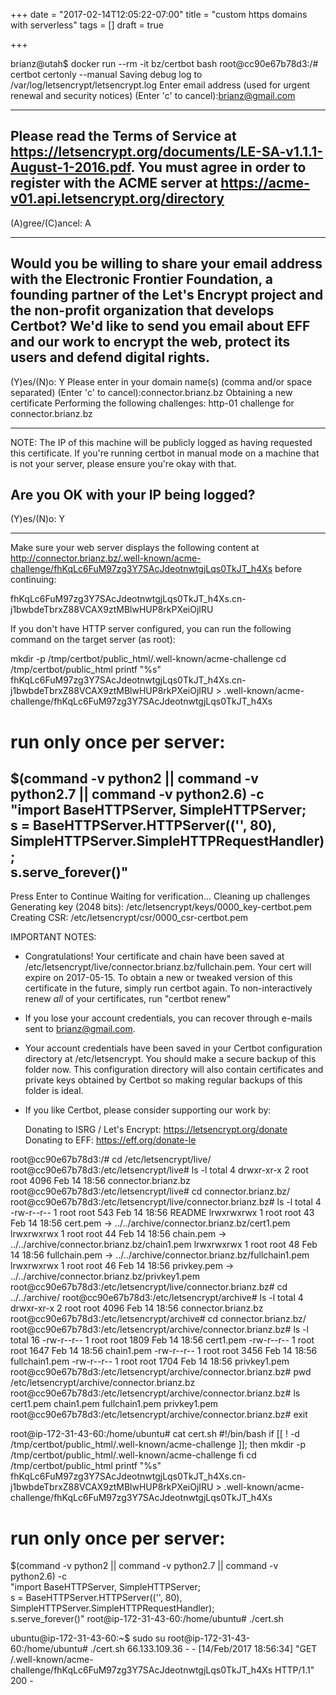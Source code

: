 +++
date = "2017-02-14T12:05:22-07:00"
title = "custom https domains with serverless"
tags = []
draft = true

+++

brianz@utah$ docker run --rm -it bz/certbot bash
root@cc90e67b78d3:/# certbot certonly --manual
Saving debug log to /var/log/letsencrypt/letsencrypt.log
Enter email address (used for urgent renewal and security notices) (Enter 'c' to
cancel):brianz@gmail.com

-------------------------------------------------------------------------------
Please read the Terms of Service at
https://letsencrypt.org/documents/LE-SA-v1.1.1-August-1-2016.pdf. You must agree
in order to register with the ACME server at
https://acme-v01.api.letsencrypt.org/directory
-------------------------------------------------------------------------------
(A)gree/(C)ancel: A

-------------------------------------------------------------------------------
Would you be willing to share your email address with the Electronic Frontier
Foundation, a founding partner of the Let's Encrypt project and the non-profit
organization that develops Certbot? We'd like to send you email about EFF and
our work to encrypt the web, protect its users and defend digital rights.
-------------------------------------------------------------------------------
(Y)es/(N)o: Y
Please enter in your domain name(s) (comma and/or space separated)  (Enter 'c'
to cancel):connector.brianz.bz
Obtaining a new certificate
Performing the following challenges:
http-01 challenge for connector.brianz.bz

-------------------------------------------------------------------------------
NOTE: The IP of this machine will be publicly logged as having requested this
certificate. If you're running certbot in manual mode on a machine that is not
your server, please ensure you're okay with that.

Are you OK with your IP being logged?
-------------------------------------------------------------------------------
(Y)es/(N)o: Y

-------------------------------------------------------------------------------
Make sure your web server displays the following content at
http://connector.brianz.bz/.well-known/acme-challenge/fhKqLc6FuM97zg3Y7SAcJdeotnwtgjLqs0TkJT_h4Xs before continuing:

fhKqLc6FuM97zg3Y7SAcJdeotnwtgjLqs0TkJT_h4Xs.cn-j1bwbdeTbrxZ88VCAX9ztMBlwHUP8rkPXeiOjIRU

If you don't have HTTP server configured, you can run the following
command on the target server (as root):

mkdir -p /tmp/certbot/public_html/.well-known/acme-challenge
cd /tmp/certbot/public_html
printf "%s" fhKqLc6FuM97zg3Y7SAcJdeotnwtgjLqs0TkJT_h4Xs.cn-j1bwbdeTbrxZ88VCAX9ztMBlwHUP8rkPXeiOjIRU > .well-known/acme-challenge/fhKqLc6FuM97zg3Y7SAcJdeotnwtgjLqs0TkJT_h4Xs
# run only once per server:
$(command -v python2 || command -v python2.7 || command -v python2.6) -c \
"import BaseHTTPServer, SimpleHTTPServer; \
s = BaseHTTPServer.HTTPServer(('', 80), SimpleHTTPServer.SimpleHTTPRequestHandler); \
s.serve_forever()" 
-------------------------------------------------------------------------------
Press Enter to Continue
Waiting for verification...
Cleaning up challenges
Generating key (2048 bits): /etc/letsencrypt/keys/0000_key-certbot.pem
Creating CSR: /etc/letsencrypt/csr/0000_csr-certbot.pem

IMPORTANT NOTES:
 - Congratulations! Your certificate and chain have been saved at
   /etc/letsencrypt/live/connector.brianz.bz/fullchain.pem. Your cert
   will expire on 2017-05-15. To obtain a new or tweaked version of
   this certificate in the future, simply run certbot again. To
   non-interactively renew *all* of your certificates, run "certbot
   renew"
 - If you lose your account credentials, you can recover through
   e-mails sent to brianz@gmail.com.
 - Your account credentials have been saved in your Certbot
   configuration directory at /etc/letsencrypt. You should make a
   secure backup of this folder now. This configuration directory will
   also contain certificates and private keys obtained by Certbot so
   making regular backups of this folder is ideal.
 - If you like Certbot, please consider supporting our work by:

   Donating to ISRG / Let's Encrypt:   https://letsencrypt.org/donate
   Donating to EFF:                    https://eff.org/donate-le

root@cc90e67b78d3:/# cd /etc/letsencrypt/live/
root@cc90e67b78d3:/etc/letsencrypt/live# ls -l
total 4
drwxr-xr-x 2 root root 4096 Feb 14 18:56 connector.brianz.bz
root@cc90e67b78d3:/etc/letsencrypt/live# cd connector.brianz.bz/
root@cc90e67b78d3:/etc/letsencrypt/live/connector.brianz.bz# ls -l
total 4
-rw-r--r-- 1 root root 543 Feb 14 18:56 README
lrwxrwxrwx 1 root root  43 Feb 14 18:56 cert.pem -> ../../archive/connector.brianz.bz/cert1.pem
lrwxrwxrwx 1 root root  44 Feb 14 18:56 chain.pem -> ../../archive/connector.brianz.bz/chain1.pem
lrwxrwxrwx 1 root root  48 Feb 14 18:56 fullchain.pem -> ../../archive/connector.brianz.bz/fullchain1.pem
lrwxrwxrwx 1 root root  46 Feb 14 18:56 privkey.pem -> ../../archive/connector.brianz.bz/privkey1.pem
root@cc90e67b78d3:/etc/letsencrypt/live/connector.brianz.bz# cd ../../archive/
root@cc90e67b78d3:/etc/letsencrypt/archive# ls -l
total 4
drwxr-xr-x 2 root root 4096 Feb 14 18:56 connector.brianz.bz
root@cc90e67b78d3:/etc/letsencrypt/archive# cd connector.brianz.bz/
root@cc90e67b78d3:/etc/letsencrypt/archive/connector.brianz.bz# ls -l
total 16
-rw-r--r-- 1 root root 1809 Feb 14 18:56 cert1.pem
-rw-r--r-- 1 root root 1647 Feb 14 18:56 chain1.pem
-rw-r--r-- 1 root root 3456 Feb 14 18:56 fullchain1.pem
-rw-r--r-- 1 root root 1704 Feb 14 18:56 privkey1.pem
root@cc90e67b78d3:/etc/letsencrypt/archive/connector.brianz.bz# pwd
/etc/letsencrypt/archive/connector.brianz.bz
root@cc90e67b78d3:/etc/letsencrypt/archive/connector.brianz.bz# ls 
cert1.pem  chain1.pem  fullchain1.pem  privkey1.pem
root@cc90e67b78d3:/etc/letsencrypt/archive/connector.brianz.bz# exit



root@ip-172-31-43-60:/home/ubuntu# cat cert.sh 
#!/bin/bash
if [[ ! -d /tmp/certbot/public_html/.well-known/acme-challenge ]]; then
  mkdir -p /tmp/certbot/public_html/.well-known/acme-challenge
fi
cd /tmp/certbot/public_html
printf "%s" fhKqLc6FuM97zg3Y7SAcJdeotnwtgjLqs0TkJT_h4Xs.cn-j1bwbdeTbrxZ88VCAX9ztMBlwHUP8rkPXeiOjIRU > .well-known/acme-challenge/fhKqLc6FuM97zg3Y7SAcJdeotnwtgjLqs0TkJT_h4Xs
# run only once per server:
$(command -v python2 || command -v python2.7 || command -v python2.6) -c \
"import BaseHTTPServer, SimpleHTTPServer; \
s = BaseHTTPServer.HTTPServer(('', 80), SimpleHTTPServer.SimpleHTTPRequestHandler); \
s.serve_forever()"
root@ip-172-31-43-60:/home/ubuntu# ./cert.sh 




ubuntu@ip-172-31-43-60:~$ sudo su
root@ip-172-31-43-60:/home/ubuntu# ./cert.sh 
66.133.109.36 - - [14/Feb/2017 18:56:34] "GET /.well-known/acme-challenge/fhKqLc6FuM97zg3Y7SAcJdeotnwtgjLqs0TkJT_h4Xs HTTP/1.1" 200 -
